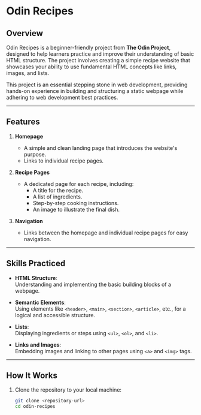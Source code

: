 # Odin Recipes  

## Overview  
Odin Recipes is a beginner-friendly project from **The Odin Project**, designed to help learners practice and improve their understanding of basic HTML structure. The project involves creating a simple recipe website that showcases your ability to use fundamental HTML concepts like links, images, and lists.  

This project is an essential stepping stone in web development, providing hands-on experience in building and structuring a static webpage while adhering to web development best practices.  

---

## Features  
1. **Homepage**  
   - A simple and clean landing page that introduces the website's purpose.  
   - Links to individual recipe pages.

2. **Recipe Pages**  
   - A dedicated page for each recipe, including:  
     - A title for the recipe.  
     - A list of ingredients.  
     - Step-by-step cooking instructions.  
     - An image to illustrate the final dish.  

3. **Navigation**  
   - Links between the homepage and individual recipe pages for easy navigation.  

---

## Skills Practiced  
- **HTML Structure**:  
  Understanding and implementing the basic building blocks of a webpage.  

- **Semantic Elements**:  
  Using elements like `<header>`, `<main>`, `<section>`, `<article>`, etc., for a logical and accessible structure.  

- **Lists**:  
  Displaying ingredients or steps using `<ul>`, `<ol>`, and `<li>`.  

- **Links and Images**:  
  Embedding images and linking to other pages using `<a>` and `<img>` tags.  

---

## How It Works  
1. Clone the repository to your local machine:
   ```bash
   git clone <repository-url>
   cd odin-recipes
